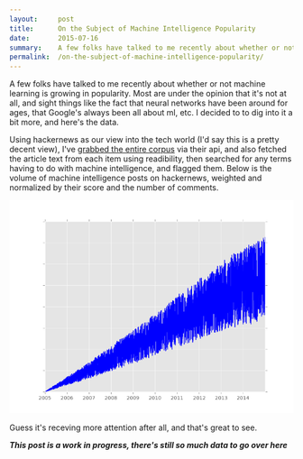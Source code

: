 ```yaml
---
layout:     post
title:      On the Subject of Machine Intelligence Popularity
date:       2015-07-16
summary:    A few folks have talked to me recently about whether or not machine learning is growing in popularity. Most are under the opinion that it's not at all, and sight things like the fact that neural networks have been around for ages, that Google's always been all about ml (PageRank for instance), etc. I decided to to dig into it a bit more, and here's the data.
permalink:  /on-the-subject-of-machine-intelligence-popularity/
---
```


A few folks have talked to me recently about whether or not machine learning is growing in popularity. Most are under the opinion that it's not at all, and sight things like the fact that neural networks have been around for ages, that Google's always been all about ml, etc. I decided to to dig into it a bit more, and here's the data.

Using hackernews as our view into the tech world (I'd say this is a pretty decent view), I've [grabbed the entire corpus](https://www.dropbox.com/s/n7z2l0yl3im1oxo/corpus.json?dl=0) via their api, and also fetched the article text from each item using readibility, then searched for any terms having to do with machine intelligence, and flagged them. Below is the volume of machine intelligence posts on hackernews, weighted and normalized by their score and the number of comments.

![graph](/images/machine_learning_hackernews.png)

Guess it's receving more attention after all, and that's great to see.

***This post is a work in progress, there's still so much data to go over here***
